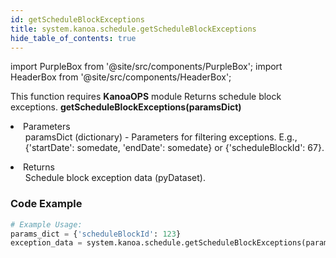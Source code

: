 ```yaml
---
id: getScheduleBlockExceptions
title: system.kanoa.schedule.getScheduleBlockExceptions
hide_table_of_contents: true
---
```


import PurpleBox from '@site/src/components/PurpleBox';
import HeaderBox from '@site/src/components/HeaderBox';

<PurpleBox>This function requires <b>KanoaOPS</b> module</PurpleBox>
<HeaderBox header="Description">Returns schedule block exceptions.</HeaderBox>
<HeaderBox header="Syntax">
    <b>getScheduleBlockExceptions(paramsDict)</b>
    <li>Parameters <br />
        <ul>paramsDict (dictionary) - Parameters for filtering exceptions. E.g., &#123;'startDate': somedate, 'endDate': somedate} or &#123;'scheduleBlockId': 67}.</ul>
    </li>
    <li>Returns <br />
        <ul>Schedule block exception data (pyDataset).</ul>
    </li>
</HeaderBox>

### Code Example

```python
# Example Usage:
params_dict = {'scheduleBlockId': 123}
exception_data = system.kanoa.schedule.getScheduleBlockExceptions(params_dict)

